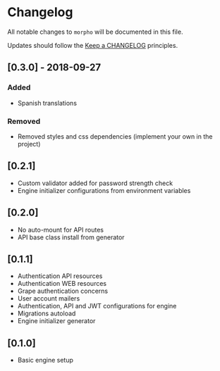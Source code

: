 # Changelog

All notable changes to `morpho` will be documented in this file.

Updates should follow the [Keep a CHANGELOG](http://keepachangelog.com/) principles.


## [0.3.0] - 2018-09-27

### Added

- Spanish translations

### Removed

- Removed styles and css dependencies (implement your own in the project)

## [0.2.1]
- Custom validator added for password strength check
- Engine initializer configurations from environment variables

## [0.2.0]
- No auto-mount for API routes
- API base class install from generator

## [0.1.1]
- Authentication API resources
- Authentication WEB resources
- Grape authentication concerns
- User account mailers
- Authentication, API and JWT configurations for engine
- Migrations autoload
- Engine initializer generator

## [0.1.0]
- Basic engine setup
